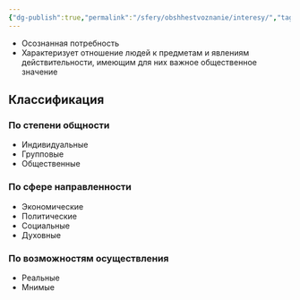 ```yaml
---
{"dg-publish":true,"permalink":"/sfery/obshhestvoznanie/interesy/","tags":["Обществознание"]}
---
```


- Осознанная потребность
- Характеризует отношение людей к предметам и явлениям действительности, имеющим для них важное общественное значение
## Классификация
### По степени общности
- Индивидуальные
- Групповые
- Общественные
### По сфере направленности 
- Экономические
- Политические
- Социальные
- Духовные
### По возможностям осуществления 
- Реальные
- Мнимые
